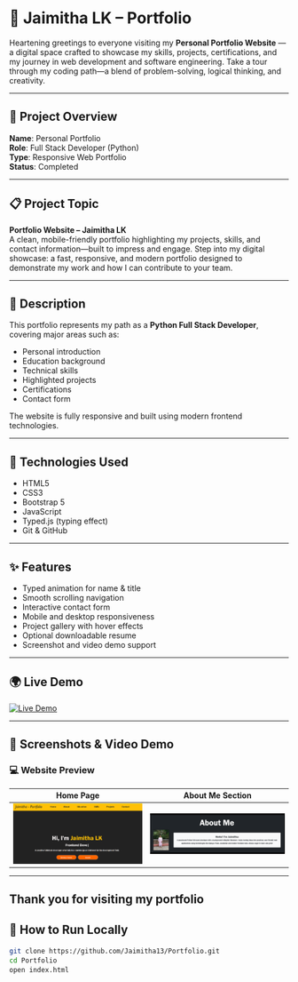 # 💼 Jaimitha LK – Portfolio

Heartening greetings to everyone visiting my **Personal Portfolio Website** — a digital space crafted to showcase my skills, projects, certifications, and my journey in web development and software engineering. Take a tour through my coding path—a blend of problem-solving, logical thinking, and creativity.

---

## 📌 Project Overview

**Name**: Personal Portfolio  
**Role**: Full Stack Developer (Python)  
**Type**: Responsive Web Portfolio  
**Status**: Completed  

---

## 📋 Project Topic

**Portfolio Website – Jaimitha LK**  
A clean, mobile-friendly portfolio highlighting my projects, skills, and contact information—built to impress and engage. Step into my digital showcase: a fast, responsive, and modern portfolio designed to demonstrate my work and how I can contribute to your team.

---

## 📝 Description

This portfolio represents my path as a **Python Full Stack Developer**, covering major areas such as:

- Personal introduction
- Education background
- Technical skills
- Highlighted projects
- Certifications
- Contact form  

The website is fully responsive and built using modern frontend technologies.

---

## 🚀 Technologies Used

- HTML5  
- CSS3  
- Bootstrap 5  
- JavaScript  
- Typed.js (typing effect)  
- Git & GitHub

---

## ✨ Features

- Typed animation for name & title
- Smooth scrolling navigation
- Interactive contact form
- Mobile and desktop responsiveness
- Project gallery with hover effects
- Optional downloadable resume
- Screenshot and video demo support

---

## 🌍 Live Demo

[![Live Demo](https://img.shields.io/badge/🚀_View_Live_Portfolio-FF5722?style=for-the-badge)](https://jaimitha13.github.io/Portfolio/)

---

## 🎥 Screenshots & Video Demo

### 💻 Website Preview

| Home Page | About Me Section |
|-----------|------------------|
| ![Home](https://raw.githubusercontent.com/Jaimitha13/Portfolio/42eeaa912514d51e12ef6ae63bb95898f2c6a821/Screenshot%202025-06-10%20221144.png) | ![About](https://raw.githubusercontent.com/Jaimitha13/Portfolio/a4c481952fd16cd4f7864fd7dec488e14a22da97/Screenshot%202025-06-10%20221231.png) |

---

## Thank you for visiting my portfolio

## 📁 How to Run Locally

```bash
git clone https://github.com/Jaimitha13/Portfolio.git
cd Portfolio
open index.html
